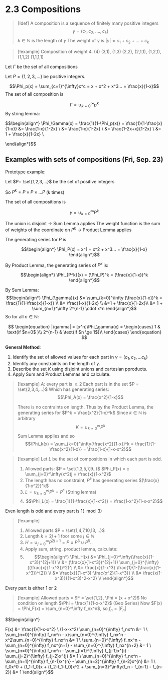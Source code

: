 # 2.3 Compositions

> [!def] 
> A composition is a sequence of finitely many positive integers
> $$ \gamma = (c_1, c_2, ...., c_k)$$
> $k \in \mathbb{N}$ is the length of $\gamma$
> The weight of $\gamma$ is $|\gamma| = c_1 + c_2 + ... + c_k$

> [!example] 
> Composition of weight 4.
> (4)
> (3,1), (1,3)
> (2,2), (2,1,1), (1,2,1), (1,1,2)
> (1,1,1,1)

Let $\Gamma$ be the set of all compositions

Let $P = \{1,2,3,...\}$ be positive integers.

$$\Phi_p(x) = \sum_{c=1}^{\infty}x^c = x + x^2 + x^3... = \frac{x}{1-x}$$
The set of all composition is 

$$\Gamma = \cup_{k=0}^{\infty}p^k$$
By string lemma:

$$\begin{align*}
\Phi_\Gamma(x) = \frac{1}{1-\Phi_p(x)} = \frac{1}{1-\frac{x}{1-x}} &= \frac{1-x}{1-2x} \\
&= \frac{1-x}{1-2x} \\
&= \frac{1-2x+x}{1-2x} \\
&= 1 + \frac{x}{1-2x} \\

\end{align*}$$


## Examples with sets of compositions (Fri, Sep. 23)

Prototype example:

Let $P= \set{1,2,3,...}$ be the set of positive integers

So $P^k = P \times P \times ... P$ ($k$ times)

The set of all compositions is 

$$
\gamma = \cup_{k=0}^\infty P^k
$$

The union is disjoint $\to$ Sum Lemma applies
The weight function is the sum of weights of the coordinate on $P^k$ $\to$ Product Lemma applies

The generating series for $P$ is 

$$\begin{align*}
\Phi_P(x) = x^1 + x^2 + x^3... = \frac{x}{1-x}
\end{align*}$$

By Product Lemma, the generating series of $P^k$ is:

$$\begin{align*}
\Phi_{P^k}(x) = (\Phi_P)^k = (\frac{x}{1-x})^k
\end{align*}$$

By Sum Lemma:
$$\begin{align*}
\Phi_{\gamma}(x) &= \sum_{k=0}^\infty (\frac{x}{1-x})^k = \frac{1}{1-\frac{x}{1-x}} \\
&= \frac{1-x}{1-2x} \\
&=1 + \frac{x}{1-2x}\\
&= 1 + \sum_{n=1}^\infty 2^{n-1} \cdot x^n
\end{align*}$$
So for all $n\in \mathbb{N}$:

$$
\begin{equation}
  |\gamma| = [x^n]\Phi_\gamma(x) =
    \begin{cases}
      1 & \text{if $n=0$ }\\
      2^{n-1} & \text{if $n \ge 1$}\\
    \end{cases}       
\end{equation}
$$


**General Method**:

1. Identify the set of allowed values for each part in $\gamma = (c_1, c_2, ... c_k)$
2. Identify any constraints on the length of $\gamma$.
3. Describe the set $K$ using disjoint unions and cartesian pproducts.
4. Apply Sum and Product Lemmas and calculate. 

> [!example] 
> $A$: every part is $\ge 2$
> Each part is in the set $P = \set{2,3,4,...}$
> Which has generating series:
> $$\Phi_A(x) = \frac{x^2}{1-x}$$
> 
> There is no contraints on length.
> Thus by the Product Lemma, the generating series for $P^k = \frac{x^2}{1-x}^k$
> Since $k \in \mathbb{N}$ is arbitrary
> $$K = \cup_{k=0}^\infty P^k \tag{disjoint union}$$
> Sum Lemma applies and so
> $$\Phi_k(x) = \sum_{k=0}^\infty(\frac{x^2}{1-x})^k = \frac{1}{1-\frac{x^2}{1-x}} = \frac{1-x}{1-x-x^2}$$

> [!example] 
> Let $L$ be the set of compositions in which each part is odd. 
> 1. Allowed parts: $P = \set{1,3,5,7,9..}$
>  $Phi_P(x) = c \sum_{j=0}^\infty(x^2)j = \frac{x}{1-x^2}$
>2. The length has no constraint, $P^k$ has generating series $(\frac{x}{1-x^2})^k$
>3. $L = \cup_{k=0}^\infty P^k = P^*$ (String lemma)
>4. $$\Phi_L(x) = \frac{1}{1-\frac{x}{1-x^2}} = \frac{1-x^2}{1-x-x^2}$$

Even length is odd and every part is $1 (\mod 3)$
> [!example]
> 1. Allowed parts $P = \set{1,4,7,10,13, ..}$
> 2. Length $k=2j+1$ foor some $j \in \mathbb{N}$
> 3. $H = \cup_{j=0}^\infty P^{2j+1} = P \cup P^3 \cup P^5..$
> 4. Apply sum, string, product lemma, calculate:
> 5. $$\begin{align*}
> \Phi_H(x) &= \Phi_{j=0}^\infty(\frac{x}{1-x^3})^{2j+1}) \\
> &= (\frac{x}{1-x^3})^{2j+1}) \sum_{j=0}^{\infty}((\frac{x}{1-x^3})^2)^j \\
> &= \frac{x}{1-x^3} \frac{1}{1-(\frac{x}{1-x^3})^{2}} \\
> &= \frac{x}{(1-x^3)-\frac{x^2}{1-x^3}} \\
> &= \frac{x(1-x^3)}{(1-x^3)^2-x^2} \\
> \end{align*}$$

Every part is either 1 or 2
> [!example] 
> Allowed parts = $F = \set{1,2}, \Phi = (x + x^2)$
> No condition on length
> $\Phi = \frac{1}{1-x-x^2}$ (Geo Series)
> Now 
> $F(x) = \Phi_F(x) = \sum_{n=0}^\infty f_nx^n$, so $f_n = |F_n|$

$$\begin{align*}

F(x) &= \frac{1}{1-x-x^2} \\
(1-x-x^2) \sum_{n=0}^{\infty} f_nx^n &= 1 \\
\sum_{n=0}^{\infty} f_nx^n - x\sum_{n=0}^{\infty} f_nx^n - x^2\sum_{n=0}^{\infty} f_nx^n &= 1 \\
\sum_{n=0}^{\infty} f_nx^n - \sum_{n=0}^{\infty} f_nx^{n+1} - \sum_{n=0}^{\infty} f_nx^{n+2} &= 1 \\
\sum_{n=0}^{\infty} f_nx^n - \sum_{i=1}^{\infty} f_{j-1}x^{i} - \sum_{j=2}^{\infty} f_{j-2}x^{j} &= 1 \\
\sum_{n=0}^{\infty} f_nx^n - \sum_{n=1}^{\infty} f_{n-1}x^{n} - \sum_{n=2}^{\infty} f_{n-2}x^{n} &= 1 \\
f_0x^0 + (f_1-f_0)x + (f_2-f_1-f_0)x^2 + \sum_{n=3}^\infty(f_n - f_{n-1} - f_{n-2}) &= 1
\end{align*}$$


> 
> 






